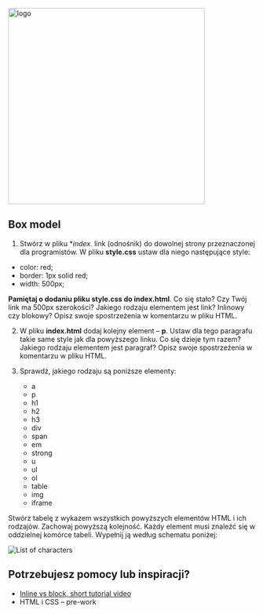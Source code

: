 <img alt="logo" src="http://coderslab.pl/svg/logo-coderslab.svg" width="400">

## Box model
1. Stwórz w pliku **index.* link (odnośnik) do dowolnej strony przeznaczonej dla programistów. W pliku **style.css** ustaw dla niego następujące style:
  * color: red;
  * border: 1px solid red;
  * width: 500px;

  **Pamiętaj o dodaniu pliku style.css do index.html**. Co się stało? Czy Twój link ma 500px szerokości? Jakiego rodzaju elementem jest link? Inlinowy czy blokowy? Opisz swoje spostrzeżenia w komentarzu w pliku HTML.

2. W pliku **index.html** dodaj kolejny element &ndash; **p**. Ustaw dla tego paragrafu takie same style jak dla powyższego linku. Co się dzieje tym razem? Jakiego rodzaju elementem jest paragraf? Opisz swoje spostrzeżenia w komentarzu w pliku HTML.

3. Sprawdź, jakiego rodzaju są poniższe elementy:

    * a
    * p
    * h1
    * h2
    * h3
    * div
    * span
    * em
    * strong
    * u
    * ul
    * ol
    * table
    * img
    * iframe

Stwórz tabelę z wykazem wszystkich powyższych elementów HTML i ich rodzajów. Zachowaj powyższą kolejność. Każdy element musi znaleźć się w oddzielnej komórce tabeli. Wypełnij ją według schematu poniżej:

 ![List of characters](images/box_model.png)

## Potrzebujesz pomocy lub inspiracji?

* [Inline vs block, short tutorial video](https://www.youtube.com/watch?v=bOh9WjucNsA)
* HTML i CSS &ndash; pre-work
